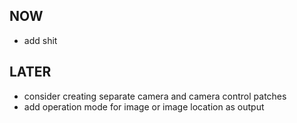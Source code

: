
## NOW

* add shit

## LATER

* consider creating separate camera and camera control patches
* add operation mode for image or image location as output
